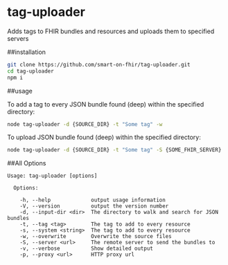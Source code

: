 # tag-uploader
Adds tags to FHIR bundles and resources and uploads them to specified servers

##installation
```sh
git clone https://github.com/smart-on-fhir/tag-uploader.git
cd tag-uploader
npm i
```

##usage

To add a tag to every JSON bundle found (deep) within the specified directory:
```sh
node tag-uploader -d {SOURCE_DIR} -t "Some tag" -w
```

To upload JSON bundle found (deep) within the specified directory:
```sh
node tag-uploader -d {SOURCE_DIR} -t "Some tag" -S {SOME_FHIR_SERVER}
```

##All Options
```
Usage: tag-uploader [options]

  Options:

    -h, --help             output usage information
    -V, --version          output the version number
    -d, --input-dir <dir>  The directory to walk and search for JSON bundles
    -t, --tag <tag>        The tag to add to every resource
    -s, --system <string>  The tag to add to every resource
    -w, --overwrite        Overwrite the source files
    -S, --server <url>     The remote server to send the bundles to
    -v, --verbose          Show detailed output
    -p, --proxy <url>      HTTP proxy url
```